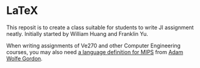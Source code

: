 LaTeX
=====
This reposit is to create a class suitable for students to write JI assignment neatly. Initially started by William Huang and Franklin Yu.

When writing assignments of Ve270 and other Computer Engineering courses, you may also need [a language definition for MIPS](http://blog.xvx.ca/typesetting-mips-assembly-with-latex) from [Adam Wolfe Gordon](mailto:awg@xvx.ca).
